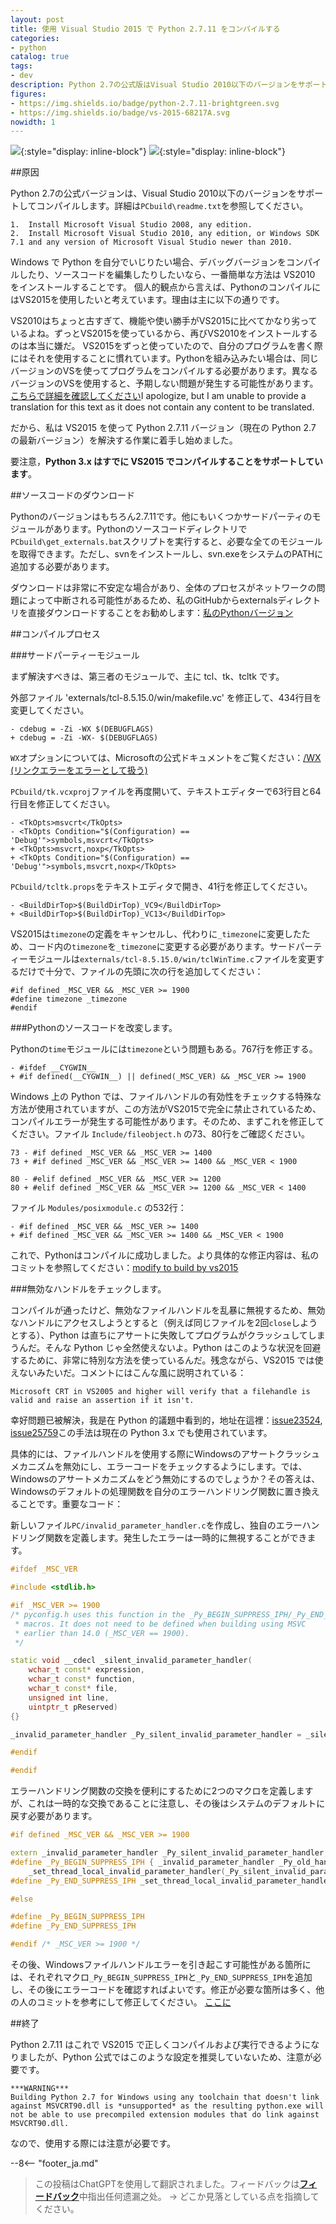 ```yaml
---
layout: post
title: 使用 Visual Studio 2015 で Python 2.7.11 をコンパイルする
categories:
- python
catalog: true
tags:
- dev
description: Python 2.7の公式版はVisual Studio 2010以下のバージョンをサポートしており、Windows上でPythonを自分でいじりたい場合、例えばデバッグ版をコンパイルしたり、ソースコードを修正したりする場合、最も簡単な方法はVS2010をインストールすることです。しかし私個人としては、PythonをコンパイルするためにVS2015を使用したいと考えています。その理由は主に…
figures:
- https://img.shields.io/badge/python-2.7.11-brightgreen.svg
- https://img.shields.io/badge/vs-2015-68217A.svg
nowidth: 1
---
```


<meta property="og:title" content="使用 Visual Studio 2015 编译 Python 2.7.11" />

![](https://img.shields.io/badge/python-2.7.11-brightgreen.svg){:style="display: inline-block"}
![](https://img.shields.io/badge/vs-2015-68217A.svg){:style="display: inline-block"}

##原因

Python 2.7の公式バージョンは、Visual Studio 2010以下のバージョンをサポートしてコンパイルします。詳細は`PCbuild\readme.txt`を参照してください。


	1.  Install Microsoft Visual Studio 2008, any edition.
	2.  Install Microsoft Visual Studio 2010, any edition, or Windows SDK 7.1 and any version of Microsoft Visual Studio newer than 2010.


Windows で Python を自分でいじりたい場合、デバッグバージョンをコンパイルしたり、ソースコードを編集したりしたいなら、一番簡単な方法は VS2010 をインストールすることです。
個人的観点から言えば、PythonのコンパイルにはVS2015を使用したいと考えています。理由は主に以下の通りです。


VS2010はちょっと古すぎて、機能や使い勝手がVS2015に比べてかなり劣っているよね。ずっとVS2015を使っているから、再びVS2010をインストールするのは本当に嫌だ。
VS2015をずっと使っていたので、自分のプログラムを書く際にはそれを使用することに慣れています。Pythonを組み込みたい場合は、同じバージョンのVSを使ってプログラムをコンパイルする必要があります。異なるバージョンのVSを使用すると、予期しない問題が発生する可能性があります。[こちらで詳細を確認してください](http://siomsystems.com/mixing-visual-studio-versions/)I apologize, but I am unable to provide a translation for this text as it does not contain any content to be translated.

だから、私は VS2015 を使って Python 2.7.11 バージョン（現在の Python 2.7 の最新バージョン）を解決する作業に着手し始めました。

要注意，**Python 3.x はすでに VS2015 でコンパイルすることをサポートしています**。

##ソースコードのダウンロード

Pythonのバージョンはもちろん2.7.11です。他にもいくつかサードパーティのモジュールがあります。Pythonのソースコードディレクトリで`PCbuild\get_externals.bat`スクリプトを実行すると、必要な全てのモジュールを取得できます。ただし、svnをインストールし、svn.exeをシステムのPATHに追加する必要があります。

ダウンロードは非常に不安定な場合があり、全体のプロセスがネットワークの問題によって中断される可能性があるため、私のGitHubからexternalsディレクトリを直接ダウンロードすることをお勧めします：[私のPythonバージョン](https://github.com/disenone/wpython-2.7.11/tree/e13f43a3b72ae2bdf4d2950c6364750ae668cbf4/externals)

##コンパイルプロセス

###サードパーティーモジュール

まず解決すべきは、第三者のモジュールで、主に tcl、tk、tcltk です。

外部ファイル 'externals/tcl-8.5.15.0/win/makefile.vc' を修正して、434行目を変更してください。

	- cdebug = -Zi -WX $(DEBUGFLAGS)
	+ cdebug = -Zi -WX- $(DEBUGFLAGS)

`WX`オプションについては、Microsoftの公式ドキュメントをご覧ください：[/WX (リンクエラーをエラーとして扱う)](https://msdn.microsoft.com/en-us/library/ms235592.aspx)

`PCbuild/tk.vcxproj`ファイルを再度開いて、テキストエディターで63行目と64行目を修正してください。

	- <TkOpts>msvcrt</TkOpts>
	- <TkOpts Condition="$(Configuration) == 'Debug'">symbols,msvcrt</TkOpts>
	+ <TkOpts>msvcrt,noxp</TkOpts>
	+ <TkOpts Condition="$(Configuration) == 'Debug'">symbols,msvcrt,noxp</TkOpts>

`PCbuild/tcltk.props`をテキストエディタで開き、41行を修正してください。

	- <BuildDirTop>$(BuildDirTop)_VC9</BuildDirTop>
	+ <BuildDirTop>$(BuildDirTop)_VC13</BuildDirTop>

VS2015は`timezone`の定義をキャンセルし、代わりに`_timezone`に変更したため、コード内の`timezone`を`_timezone`に変更する必要があります。サードパーティーモジュールは`externals/tcl-8.5.15.0/win/tclWinTime.c`ファイルを変更するだけで十分で、ファイルの先頭に次の行を追加してください：

	#if defined _MSC_VER && _MSC_VER >= 1900
	#define timezone _timezone
	#endif

###Pythonのソースコードを改変します。

Pythonの`time`モジュールには`timezone`という問題もある。767行を修正する。

	- #ifdef __CYGWIN__
	+ #if defined(__CYGWIN__) || defined(_MSC_VER) && _MSC_VER >= 1900

Windows 上の Python では、ファイルハンドルの有効性をチェックする特殊な方法が使用されていますが、この方法がVS2015で完全に禁止されているため、コンパイルエラーが発生する可能性があります。そのため、まずこれを修正してください。ファイル `Include/fileobject.h` の73、80行をご確認ください。

	73 - #if defined _MSC_VER && _MSC_VER >= 1400
	73 + #if defined _MSC_VER && _MSC_VER >= 1400 && _MSC_VER < 1900

	80 - #elif defined _MSC_VER && _MSC_VER >= 1200
	80 + #elif defined _MSC_VER && _MSC_VER >= 1200 && _MSC_VER < 1400

ファイル `Modules/posixmodule.c` の532行：

	- #if defined _MSC_VER && _MSC_VER >= 1400
	+ #if defined _MSC_VER && _MSC_VER >= 1400 && _MSC_VER < 1900

これで、Pythonはコンパイルに成功しました。より具体的な修正内容は、私のコミットを参照してください：[modify to build by vs2015](https://github.com/disenone/wpython-2.7.11/commit/4037e2d806518dbf06ffb8ee5c46f419ef8d7edf)


###無効なハンドルをチェックします。

コンパイルが通ったけど、無効なファイルハンドルを乱暴に無視するため、無効なハンドルにアクセスしようとすると（例えば同じファイルを2回`close`しようとする）、Python は直ちにアサートに失敗してプログラムがクラッシュしてしまうんだ。そんな Python じゃ全然使えないよ。Python はこのような状況を回避するために、非常に特別な方法を使っているんだ。残念ながら、VS2015 では使えないみたいだ。コメントにはこんな風に説明されている：

	Microsoft CRT in VS2005 and higher will verify that a filehandle is valid and raise an assertion if it isn't.


幸好問題已被解決，我是在 Python 的議題中看到的，地址在這裡：[issue23524](http://psf.upfronthosting.co.za/roundup/tracker/issue23524), [issue25759](http://psf.upfronthosting.co.za/roundup/tracker/issue25759)この手法は現在の Python 3.x でも使用されています。


具体的には、ファイルハンドルを使用する際にWindowsのアサートクラッシュメカニズムを無効にし、エラーコードをチェックするようにします。では、Windowsのアサートメカニズムをどう無効にするのでしょうか？その答えは、Windowsのデフォルトの処理関数を自分のエラーハンドリング関数に置き換えることです。重要なコード：


新しいファイル`PC/invalid_parameter_handler.c`を作成し、独自のエラーハンドリング関数を定義します。発生したエラーは一時的に無視することができます。

```c++
#ifdef _MSC_VER

#include <stdlib.h>

#if _MSC_VER >= 1900
/* pyconfig.h uses this function in the _Py_BEGIN_SUPPRESS_IPH/_Py_END_SUPPRESS_IPH
 * macros. It does not need to be defined when building using MSVC
 * earlier than 14.0 (_MSC_VER == 1900).
 */

static void __cdecl _silent_invalid_parameter_handler(
    wchar_t const* expression,
    wchar_t const* function,
    wchar_t const* file,
    unsigned int line,
	uintptr_t pReserved) 
{}

_invalid_parameter_handler _Py_silent_invalid_parameter_handler = _silent_invalid_parameter_handler;

#endif

#endif
```

エラーハンドリング関数の交換を便利にするために2つのマクロを定義しますが、これは一時的な交換であることに注意し、その後はシステムのデフォルトに戻す必要があります。

```c++
#if defined _MSC_VER && _MSC_VER >= 1900

extern _invalid_parameter_handler _Py_silent_invalid_parameter_handler;
#define _Py_BEGIN_SUPPRESS_IPH { _invalid_parameter_handler _Py_old_handler = \
    _set_thread_local_invalid_parameter_handler(_Py_silent_invalid_parameter_handler);
#define _Py_END_SUPPRESS_IPH _set_thread_local_invalid_parameter_handler(_Py_old_handler); }

#else

#define _Py_BEGIN_SUPPRESS_IPH
#define _Py_END_SUPPRESS_IPH

#endif /* _MSC_VER >= 1900 */
```

その後、Windowsファイルハンドルエラーを引き起こす可能性がある箇所には、それぞれマクロ`_Py_BEGIN_SUPPRESS_IPH`と`_Py_END_SUPPRESS_IPH`を追加し、その後にエラーコードを確認すればよいです。修正が必要な箇所は多く、他の人のコミットを参考にして修正してください。
[ここに](https://github.com/kovidgoyal/cpython/commit/a9ec814d466d3c0139d10b69666f88eed10e4940)

##終了

Python 2.7.11 はこれで VS2015 で正しくコンパイルおよび実行できるようになりましたが、Python 公式ではこのような設定を推奨していないため、注意が必要です。

	***WARNING***
	Building Python 2.7 for Windows using any toolchain that doesn't link
	against MSVCRT90.dll is *unsupported* as the resulting python.exe will
	not be able to use precompiled extension modules that do link against
	MSVCRT90.dll.

なので、使用する際には注意が必要です。

--8<-- "footer_ja.md"


> この投稿はChatGPTを使用して翻訳されました。フィードバックは[**フィードバック**](https://github.com/disenone/wiki_blog/issues/new)中指出任何遗漏之处。 -> どこか見落としている点を指摘してください。 

